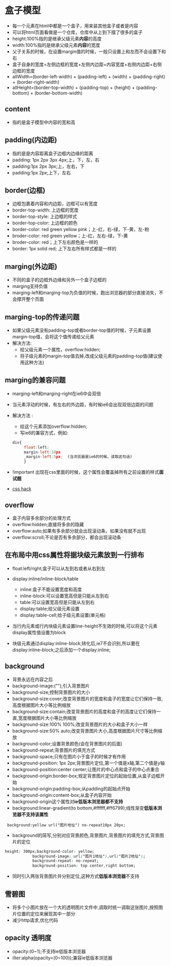 # 盒子模型

* 每一个元素在html中都是一个盒子，用来装其他盒子或者是内容
* 可以将html页面看做是一个仓库，仓库中从上到下摆了很多的盒子
* height:100%指的是继承父级元素**内容**的高度
* width:100%指的是继承父级元素**内容**的宽度
* 父子关系的时候，在设置margin值的时候，一般只设置上和左而不会设置下和右 
* 盒子自身的宽度=左侧边框的宽度+左侧内边距+内容宽度+右侧内边距+右侧边框的宽度
* allWidth=(border-left-width) + (padding-left) + (width) + (padding-right) + (border-right-width)
* allHeight=(border-top-width) + (padding-top) + (height) + (padding-bottom) + (border-bottom-width)

## content

* 指的是盒子模型中内容的宽和高

## padding(内边距)

* 指的是是内容距离盒子边框内边缘的距离
* padding: 1px 2px 3px 4px;上，下，左，右
* padding:1px 2px 3px;上，左右，下
* padding:1px 2px;上下，左右

## border(边框)

* 边框包裹着内容和内边距，边框可以有宽度
* border-top-width: 上边框的宽度
* border-top-style: 上边框的样式
* border-top-color: 上边框的颜色
* border-color: red green yellow pink；上-红，右-绿，下-黄，左-粉
* broder-color: red green yellow；上-红，左右-绿，下-黄
* broder-color: red；上下左右颜色是一样的
* border: 1px solid red; 上下左右所有样式都是一样的

## marging(外边距)

* 不同的盒子的边框外边缘和另外一个盒子边框的
* marging支持负值
* marging-left和marging-top为负值的时候，跑出浏览器的部分直接消失，不会撑开整个页面

## marging-top的传递问题

* 如果父级元素没有padding-top或者border-top值的时候，子元素设置margin-top值，会将这个值传递给父元素
* 解决方法:
  * 给父级元素一个属性，overflow:hidden;
  * 将子级元素的margin-top值去掉,改成父级元素的padding-top值(建议使用这种方法)

## marging的兼容问题

* marging-left和marging-right在ie6中会双倍
* 当元素浮动的时候，有左右的外边距，有时候ie6会出现双倍边距的问题
* 解决方法 :
   * 给这个元素添加overflow:hidden;
   * 写ie6的兼容方式，例如:
   
   ```javascript
   div{
        float:left;
        margin-left:10px
        _margin-left:5px;  (当浏览器是ie6的时候，读取这句话)
        } 
   ```
   
* !important 出现在css里面的时候，这个属性会覆盖掉所有之前设置的样式**面试题**
* [css hack](http://baike.baidu.com/item/css%20hack?fr=aladdin)

## overflow

* 盒子内容多余部分的处理方式
* overflow:hidden;直接将多余的隐藏
* overflow:auto;如果有多余部分就会出现滚动条，如果没有就不出现
* overflow:scroll;不论是否有多余部分，都会出现滚动条

## 在布局中用css属性将据块级元素放到一行排布

* float:left/right;盒子可以从左到右或者从右到左
* display:inline/inline-block/table
   * inline:盒子不能设置宽度和高度
   * inline-block:可以设置宽高但是只能从左到右
   * table:可以设置宽高但是只能从左到右
   * display:table;给父级元素设置
   * display:table-cell;给子级元素设置(单元格)
   
* 当行内元素或行内块级元素设置line-height不生效的时候,可以将这个元素display属性值设置为block
* 块级元素通过display:inline-block;转化后,ie7不会识别,所以要在display:inline-block;之后添加一个display:inline;


## background

* 背景永远在内容之后
* background-image:("");引入背景图片
* background-size;控制背景图片的大小
* background-size:cover;改变背景图片的宽度和盒子的宽度让它们保持一致,高度根据图片大小等比例缩放
* background-size:contain;改变背景图片的高度和盒子的高度让它们保持一直,宽度根据图片大小等比例缩放
* background-size:100% 100%;改变背景图片的大小和盒子大小一样
* background-size:50% auto;改变背景图片大小,高度根据图片尺寸等比例缩放
* background-color;设置背景颜色(会在背景图片的后面)
* background-repeat;背景图片的填充方式
* background-space;只有在图片小于盒子的时候才有作用
* background-position: 1px 2px;背景图片定位,第一个值是x轴,第二个值是y轴
* background-position:center center;让图片的中心点和盒子的中心点重合
* background-origin:border-box;规定背景图片定位的起始位置,从盒子边框开始
* background-origin:padding-box;从padding的起始点开始
* background-origin:content-box;从盒子内容开始
* background-origin这个属性对**ie低版本浏览器都不支持**
* background:linear-gradient(to bottom,#ffffff,#ff6799);线性渐变**低版本浏览器不支持该属性**

```
 background:yellow url("图片地址") no-repeat10px 20px;
```

* background的简写,分别对应背景颜色,背景图片,背景图片的填充方式,背景图片的定位

```css
height: 300px;background-color: yellow;
            background-image: url("图片1地址"),url("图片2地址");
            background-repeat: no-repeat;
            background-position: top center,right bottom;
```

* 同时引入两张背景图片并分别定位,这种方式**低版本浏览器**不支持

## 雪碧图

* 将多个小图片放在一个大的透明图片文件中,调取时统一调取这张图片,按照图片位置的定位来展现其中一部分
* 减少http请求,优化代码

## opacity 透明度

* opacity:(0~1);不支持ie低版本浏览器
* ilter:alpha(opacity=(0~100));兼容ie低版本浏览器
